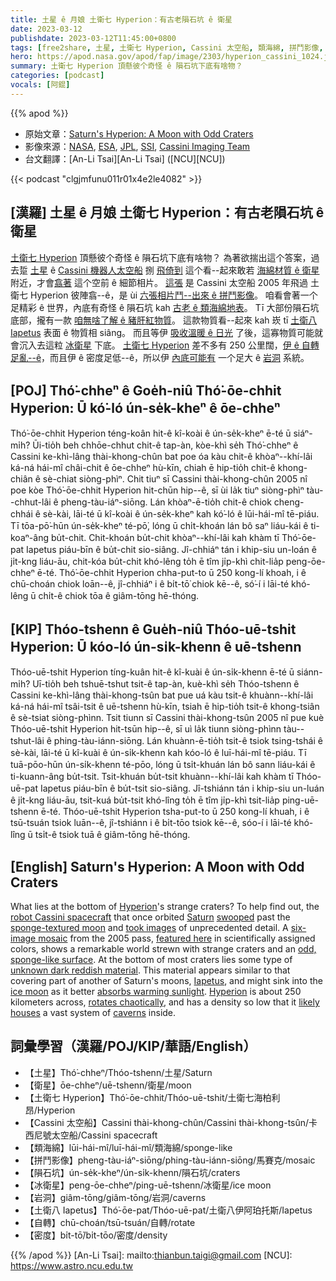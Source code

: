 ```yaml
---
title: 土星 ê 月娘 土衛七 Hyperion：有古老隕石坑 ê 衛星
date: 2023-03-12
publishdate: 2023-03-12T11:45:00+0800
tags: [free2share, 土星, 土衛七 Hyperion, Cassini 太空船, 類海綿, 拼鬥影像, 隕石坑, 冰衛星, 岩洞, 土衛八 Iapetus, 自轉, 密度]
hero: https://apod.nasa.gov/apod/fap/image/2303/hyperion_cassini_1024.jpg
summary: 土衛七 Hyperion 頂懸彼个奇怪 ê 隕石坑下底有啥物？
categories: [podcast]
vocals: [阿錕]
---
```


{{% apod %}}

- 原始文章：[Saturn's Hyperion: A Moon with Odd Craters](https://apod.nasa.gov/apod/ap230312.html)
- 影像來源：[NASA](https://www.nasa.gov/), [ESA](https://www.esa.int/"), [JPL](https://www.jpl.nasa.gov/), [SSI](https://www.spacescience.org/), [Cassini Imaging Team](https://ciclops.org/)
- 台文翻譯：[An-Li Tsai][An-Li Tsai] ([NCU][NCU])

{{< podcast "clgjmfunu011r01x4e2le4082" >}}

## [漢羅] 土星 ê 月娘 土衛七 Hyperion：有古老隕石坑 ê 衛星
[土衛七 Hyperion][Hyperion 1] 頂懸彼个奇怪 ê 隕石坑下底有啥物？
為著欲揣出這个答案，過去踅 [土星][Saturn] ê [Cassini 機器人太空船][robot Cassini spacecraft] 捌 [飛倚到][swooped] 這个看--起來敢若 [海綿材質 ê 衛星][sponge-textured moon] 附近，才會[翕著][took images] 這个空前 ê 細節相片。
[這張][featured here] 是 Cassini 太空船 2005 年飛過 土衛七 Hyperion 彼陣翕--ê，是 ùi [六張相片鬥--出來 ê 拼鬥影像][six-image mosaic]。
咱看會著一个足精彩 ê 世界，內底有奇怪 ê 隕石坑 kah [古老 ê 類海綿地表][odd, sponge-like surface]。
Tī 大部份隕石坑底部，攏有一款 [咱無啥了解 ê 豬肝紅物質][unknown dark reddish material]。
這款物質看--起來 kah 崁 tī [土衛八 Iapetus][Iapetus] 表面 ê 物質相 siâng。
而且等伊 [吸收溫暖 ê 日光][absorbs warming sunlight] 了後，這寡物質可能就會沉入去這粒 [冰衛星][ice moon] 下底。
[土衛七 Hyperion][Hyperion 2] 差不多有 250 公里闊，[伊 ê 自轉足亂--ê][rotates chaotically]，而且伊 ê 密度足低--ê，所以伊 [內底可能有][likely houses] 一个足大 ê [岩洞][caverns] 系統。

## [POJ] Thó͘-chheⁿ ê Goe̍h-niû Thó͘-ōe-chhit Hyperion: Ū kó͘-ló ún-se̍k-kheⁿ ê ōe-chheⁿ
Thó͘-ōe-chhit Hyperion téng-koân hit-ê kî-koài ê ún-se̍k-kheⁿ ē-té ū siáⁿ-mi̍h?
Ūi-tio̍h beh chhōe-chhut chit-ê tap-àn, kòe-khì se̍h Thó͘-chheⁿ ê Cassini ke-khì-lâng thài-khong-chûn bat poe óa kàu chit-ê khòaⁿ--khí-lâi ká-ná hái-mî châi-chit ê ōe-chheⁿ hù-kīn, chiah ē hip-tio̍h chit-ê khong-chiân ê sè-chiat siòng-phìⁿ.
Chit tiuⁿ sī Cassini thài-khong-chûn 2005 nî poe kòe Thó͘-ōe-chhit Hyperion hit-chūn hip--ê, sī ùi la̍k tiuⁿ siòng-phìⁿ tàu--chhut-lâi ê pheng-tàu-iáⁿ-siōng.
Lán khòaⁿ-ē-tio̍h chit-ê chiok cheng-chhái ê sè-kài, lāi-té ū kî-koài ê ún-se̍k-kheⁿ kah kó͘-ló ê lūi-hái-mî tē-piáu.
Tī tōa-pō͘-hūn ún-se̍k-kheⁿ té-pō͘, lóng ū chi̍t-khoán lán bô saⁿ liáu-kái ê ti-koaⁿ-âng bu̍t-chit.
Chit-khoán bu̍t-chit khòaⁿ--khí-lâi kah khàm tī Thó͘-ōe-pat Iapetus piáu-bīn ê bu̍t-chit sio-siâng.
Jî-chhiáⁿ tán i khip-siu un-loán ê ji̍t-kng liáu-āu, chit-kóa bu̍t-chit khó-lêng to̍h ē tîm ji̍p-khì chit-lia̍p peng-ōe-chheⁿ ē-té.
Thó͘-ōe-chhit Hyperion chha-put-to ū 250 kong-lí khoah, i ê chū-choán chiok loān--ê, jî-chhiáⁿ i ê bi̍t-tō͘ chiok kē--ê, só͘-í i lāi-té khó-lêng ū chi̍t-ê chiok tōa ê giâm-tōng hē-thóng.

## [KIP] Thóo-tshenn ê Gue̍h-niû Thóo-uē-tshit Hyperion: Ū kóo-ló ún-si̍k-khenn ê uē-tshenn
Thóo-uē-tshit Hyperion tíng-kuân hit-ê kî-kuài ê ún-si̍k-khenn ē-té ū siánn-mi̍h?
Uī-tio̍h beh tshuē-tshut tsit-ê tap-àn, kuè-khì se̍h Thóo-tshenn ê Cassini ke-khì-lâng thài-khong-tsûn bat pue uá kàu tsit-ê khuànn--khí-lâi ká-ná hái-mî tsâi-tsit ê uē-tshenn hù-kīn, tsiah ē hip-tio̍h tsit-ê khong-tsiân ê sè-tsiat siòng-phìnn.
Tsit tiunn sī Cassini thài-khong-tsûn 2005 nî pue kuè Thóo-uē-tshit Hyperion hit-tsūn hip--ê, sī uì la̍k tiunn siòng-phìnn tàu--tshut-lâi ê phing-tàu-iánn-siōng.
Lán khuànn-ē-tio̍h tsit-ê tsiok tsing-tshái ê sè-kài, lāi-té ū kî-kuài ê ún-si̍k-khenn kah kóo-ló ê luī-hái-mî tē-piáu.
Tī tuā-pōo-hūn ún-si̍k-khenn té-pōo, lóng ū tsi̍t-khuán lán bô sann liáu-kái ê ti-kuann-âng bu̍t-tsit.
Tsit-khuán bu̍t-tsit khuànn--khí-lâi kah khàm tī Thóo-uē-pat Iapetus piáu-bīn ê bu̍t-tsit sio-siâng.
Jî-tshiánn tán i khip-siu un-luán ê ji̍t-kng liáu-āu, tsit-kuá bu̍t-tsit khó-lîng to̍h ē tîm ji̍p-khì tsit-lia̍p ping-uē-tshenn ē-té.
Thóo-uē-tshit Hyperion tsha-put-to ū 250 kong-lí khuah, i ê tsū-tsuán tsiok luān--ê, jî-tshiánn i ê bi̍t-tōo tsiok kē--ê, sóo-í i lāi-té khó-lîng ū tsi̍t-ê tsiok tuā ê giâm-tōng hē-thóng.

## [English] Saturn's Hyperion: A Moon with Odd Craters
What lies at the bottom of [Hyperion][Hyperion 1]'s strange craters?
To help find out, the [robot Cassini spacecraft][robot Cassini spacecraft] that once orbited [Saturn][Saturn] [swooped][swooped] past the [sponge-textured moon][sponge-textured moon] and [took images][took images] of unprecedented detail.
A [six-image mosaic][six-image mosaic] from the 2005 pass, [featured here][featured here] in scientifically assigned colors, shows a remarkable world strewn with strange craters and an [odd, sponge-like surface][odd, sponge-like surface].
At the bottom of most craters lies some type of [unknown dark reddish material][unknown dark reddish material].
This material appears similar to that covering part of another of Saturn's moons, [Iapetus][Iapetus], and might sink into the [ice moon][ice moon] as it better [absorbs warming sunlight][absorbs warming sunlight].
[Hyperion][Hyperion 2] is about 250 kilometers across, [rotates chaotically][rotates chaotically], and has a density so low that it [likely houses][likely houses] a vast system of [caverns][caverns] inside.

## 詞彙學習（漢羅/POJ/KIP/華語/English）
- 【土星】Thó͘-chheⁿ/Thóo-tshenn/土星/Saturn
- 【衛星】ōe-chheⁿ/uē-tshenn/衛星/moon
- 【土衛七 Hyperion】Thó͘-ōe-chhit/Thóo-uē-tshit/土衛七海柏利昂/Hyperion
- 【Cassini 太空船】Cassini thài-khong-chûn/Cassini thài-khong-tsûn/卡西尼號太空船/Cassini spacecraft
- 【類海綿】lūi-hái-mî/luī-hái-mî/類海綿/sponge-like
- 【拼鬥影像】pheng-tàu-iáⁿ-siōng/phing-tàu-iánn-siōng/馬賽克/mosaic
- 【隕石坑】ún-se̍k-kheⁿ/ún-si̍k-khenn/隕石坑/craters
- 【冰衛星】peng-ōe-chheⁿ/ping-uē-tshenn/冰衛星/ice moon
- 【岩洞】giâm-tōng/giâm-tōng/岩洞/caverns
- 【土衛八 Iapetus】Thó͘-ōe-pat/Thóo-uē-pat/土衛八伊阿珀托斯/Iapetus
- 【自轉】chū-choán/tsū-tsuán/自轉/rotate
- 【密度】bi̍t-tō͘/bi̍t-tōo/密度/density


{{% /apod %}}
[An-Li Tsai]: mailto:thianbun.taigi@gmail.com
[NCU]: https://www.astro.ncu.edu.tw

[copyright]: https://apod.nasa.gov/apod/fap/lib/about_apod.html#srapply
[License]: https://creativecommons.org/licenses/by/2.0/

[Hyperion 1]:https://solarsystem.nasa.gov/moons/saturn-moons/hyperion/in-depth/
[robot Cassini spacecraft]:https://www.nasa.gov/mission_pages/cassini/spacecraft/index.html
[Saturn]:https://solarsystem.nasa.gov/planets/saturn/in-depth/
[swooped]:http://photojournal.jpl.nasa.gov/catalog/PIA07742
[sponge-textured moon]:https://apod.nasa.gov/apod/ap150603.html
[took images]:http://www.youtube.com/watch?v=U5VfYDYL3rA
[six-image mosaic]:https://photojournal.jpl.nasa.gov/catalog/PIA07761
[featured here]:https://photojournal.jpl.nasa.gov/catalog/PIA07740
[odd, sponge-like surface]:https://www.youtube.com/watch?v=30pH8Xn41Os
[unknown dark reddish material]:https://www.lpi.usra.edu/meetings/lpsc2010/pdf/1541.pdf
[Iapetus]:https://apod.nasa.gov/apod/ap180603.html
[ice moon]:http://sci.esa.int/cassini-huygens/54778-saturnian-moon-hyperion/
[absorbs warming sunlight]:https://www.pinterest.com/pin/491173903088738005/
[Hyperion 2]:https://en.wikipedia.org/wiki/Hyperion_(moon)
[rotates chaotically]:https://solarsystem.nasa.gov/resources/2382/hyperion-3d-model/
[likely houses]:https://ui.adsabs.harvard.edu/abs/2010DPS....42.0603H/abstract
[caverns]:https://en.wikipedia.org/wiki/Cave

